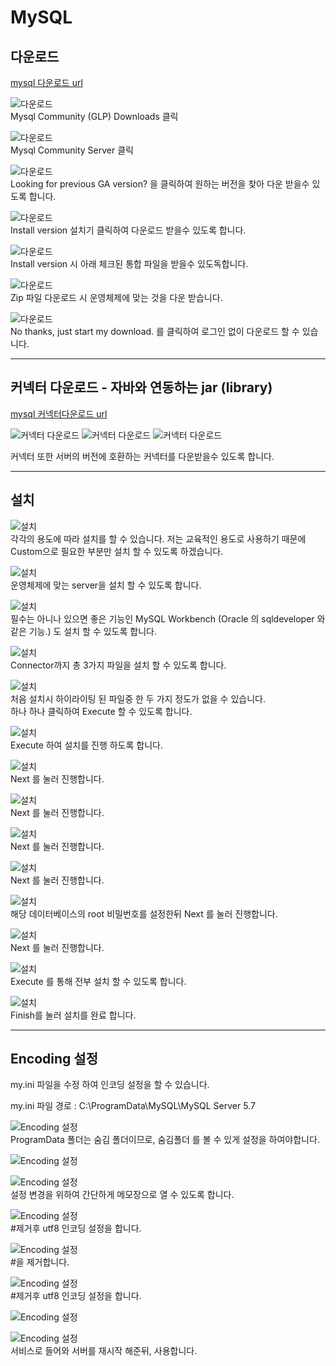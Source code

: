 # MySQL

## 다운로드

[mysql 다운로드 url](https://www.mysql.com/downloads/)

![다운로드](./image/다운로드1.png)  
Mysql Community (GLP) Downloads 클릭

![다운로드](./image/다운로드2.png)  
Mysql Community Server 클릭

![다운로드](./image/다운로드3.png)  
Looking for previous GA version? 을 클릭하여 원하는 버전을 찾아 다운 받을수 있도록 합니다.

![다운로드](./image/다운로드4.png)  
Install version 설치기 클릭하여 다운로드 받을수 있도록 합니다.

![다운로드](./image/다운로드5.png)  
Install version 시 아래 체크된 통합 파일을 받을수 있도독합니다.

![다운로드](./image/다운로드6.png)  
Zip 파일 다운로드 시 운영체제에 맞는 것을 다운 받습니다.

![다운로드](./image/다운로드7.png)  
No thanks, just start my download. 를 클릭하여 로그인 없이 다운로드 할 수 있습니다.

---

## 커넥터 다운로드 - 자바와 연동하는 jar (library)

[mysql 커넥터다운로드 url](https://dev.mysql.com/downloads/connector/j/5.1.html)

![커넥터 다운로드](./image/커넥터다운로드1.png)
![커넥터 다운로드](./image/커넥터다운로드2.png)
![커넥터 다운로드](./image/커넥터다운로드3.png)

커넥터 또한 서버의 버전에 호환하는 커넥터를 다운받을수 있도록 합니다.

---

## 설치

![설치](./image/설치1.png)  
각각의 용도에 따라 설치를 할 수 있습니다. 저는 교육적인 용도로 사용하기 때문에 Custom으로 필요한 부분만 설치 할 수 있도록 하겠습니다.

![설치](./image/설치2.png)  
운영체제에 맞는 server을 설치 할 수 있도록 합니다.

![설치](./image/설치3.png)  
필수는 아니나 있으면 좋은 기능인 MySQL Workbench (Oracle 의 sqldeveloper 와 같은 기능.) 도 설치 할 수 있도록 합니다.

![설치](./image/설치4.png)  
Connector까지 총 3가지 파일을 설치 할 수 있도록 합니다.

![설치](./image/설치5.png)  
처음 설치시 하이라이팅 된 파일중 한 두 가지 정도가 없을 수 있습니다.  
하나 하나 클릭하여 Execute 할 수 있도록 합니다.

![설치](./image/설치6.png)  
Execute 하여 설치를 진행 하도록 합니다.

![설치](./image/설치7.png)  
Next 를 눌러 진행합니다.

![설치](./image/설치8.png)  
Next 를 눌러 진행합니다.

![설치](./image/설치9.png)  
Next 를 눌러 진행합니다.

![설치](./image/설치10.png)  
Next 를 눌러 진행합니다.

![설치](./image/설치11.png)  
해당 데이터베이스의 root 비밀번호를 설정한뒤 Next 를 눌러 진행합니다.

![설치](./image/설치12.png)  
Next 를 눌러 진행합니다.

![설치](./image/설치13.png)  
Execute 를 통해 전부 설치 할 수 있도록 합니다.

![설치](./image/설치14.png)  
Finish를 눌러 설치를 완료 합니다.

---

## Encoding 설정

my.ini 파일을 수정 하여 인코딩 설정을 할 수 있습니다.

my.ini 파일 경로 : C:\ProgramData\MySQL\MySQL Server 5.7

![Encoding 설정](./image/인코딩변경0.png)  
ProgramData 폴더는 숨김 폴더이므로, 숨김폴더 를 볼 수 있게 설정을 하여야합니다.

![Encoding 설정](./image/인코딩변경1.png)

![Encoding 설정](./image/인코딩변경2.png)  
설정 변경을 위하여 간단하게 메모장으로 열 수 있도록 합니다.

![Encoding 설정](./image/인코딩변경3.png)  
#제거후 utf8 인코딩 설정을 합니다.

![Encoding 설정](./image/인코딩변경4.png)  
#을 제거합니다.

![Encoding 설정](./image/인코딩변경5.png)  
#제거후 utf8 인코딩 설정을 합니다.

![Encoding 설정](./image/인코딩변경6.png)

![Encoding 설정](./image/인코딩변경7.png)  
서비스로 들어와 서버를 재시작 해준뒤, 사용합니다.
